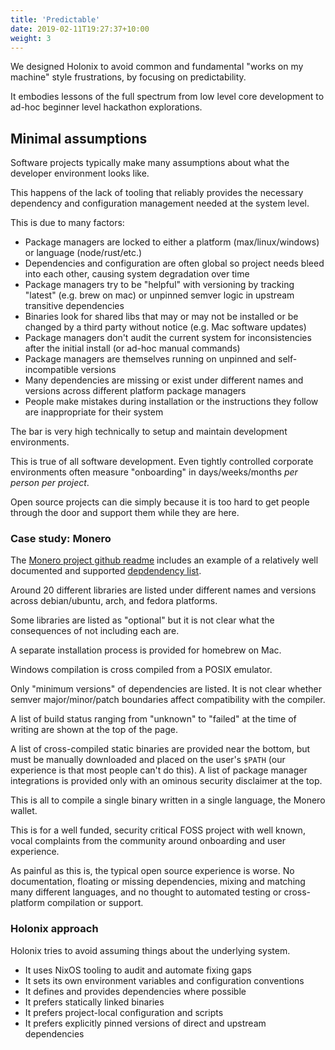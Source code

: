 ```yaml
---
title: 'Predictable'
date: 2019-02-11T19:27:37+10:00
weight: 3
---
```


We designed Holonix to avoid common  and fundamental "works on my machine" style frustrations, by focusing on predictability.

It embodies lessons of the full spectrum from low level core development to ad-hoc beginner level hackathon explorations.

## Minimal assumptions

Software projects typically make many assumptions about what the developer environment looks like.

This happens of the lack of tooling that reliably provides the necessary dependency and configuration management needed at the system level.

This is due to many factors:

- Package managers are locked to either a platform (max/linux/windows) or language (node/rust/etc.)
- Dependencies and configuration are often global so project needs bleed into each other, causing system degradation over time
- Package managers try to be "helpful" with versioning by tracking "latest" (e.g. brew on mac) or unpinned semver logic in upstream transitive dependencies
- Binaries look for shared libs that may or may not be installed or be changed by a third party without notice (e.g. Mac software updates)
- Package managers don't audit the current system for inconsistencies after the initial install (or ad-hoc manual commands)
- Package managers are themselves running on unpinned and self-incompatible versions
- Many dependencies are missing or exist under different names and versions across different platform package managers
- People make mistakes during installation or the instructions they follow are inappropriate for their system

The bar is very high technically to setup and maintain development environments.

This is true of all software development. Even tightly controlled corporate environments often measure "onboarding" in days/weeks/months _per person per project_.

Open source projects can die simply because it is too hard to get people through the door and support them while they are here.

### Case study: Monero

The [Monero project github readme](https://github.com/monero-project/monero) includes an example of a relatively well documented and supported [depdendency list](https://github.com/monero-project/monero#dependencies).

Around 20 different libraries are listed under different names and versions across debian/ubuntu, arch, and fedora platforms.

Some libraries are listed as "optional" but it is not clear what the consequences of not including each are.

A separate installation process is provided for homebrew on Mac.

Windows compilation is cross compiled from a POSIX emulator.

Only "minimum versions" of dependencies are listed. It is not clear whether semver major/minor/patch boundaries affect compatibility with the compiler.

A list of build status ranging from "unknown" to "failed" at the time of writing are shown at the top of the page.

A list of cross-compiled static binaries are provided near the bottom, but must be manually downloaded and placed on the user's `$PATH` (our experience is that most people can't do this). A list of package manager integrations is provided only with an ominous security disclaimer at the top.

This is all to compile a single binary written in a single language, the Monero wallet.

This is for a well funded, security critical FOSS project with well known, vocal complaints from the community around onboarding and user experience.

As painful as this is, the typical open source experience is worse. No documentation, floating or missing dependencies, mixing and matching many different languages, and no thought to automated testing or cross-platform compilation or support.

### Holonix approach

Holonix tries to avoid assuming things about the underlying system.

- It uses NixOS tooling to audit and automate fixing gaps
- It sets its own environment variables and configuration conventions
- It defines and provides dependencies where possible
- It prefers statically linked binaries
- It prefers project-local configuration and scripts
- It prefers explicitly pinned versions of direct and upstream dependencies
